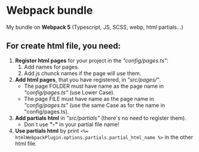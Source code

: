 # Webpack bundle

My bundle on **Webpack 5** (Typescript, JS, SCSS, webp, html partials...)

## For create html file, you need:

1. **Register html pages** for your project in the _"config/pages.ts"_:
    1. Add names for pages.
    2. Add js chunck names if the page will use them.
2. **Add html pages**, that you have registered, in _"src/pages/"_.
    - The page FOLDER must have name as the page name in _"config/pages.ts"_ (use Lower Case).
    - The page FILE must have name as the page name in _"config/pages.ts"_ (use the same Case as for the name in "config/pages.ts).
3. **Add partials html** in _"src/partials"_ (there`s no need to register them).
    - Don`t use **"-"** in your partial file name!
4. **Use partials html** by print `<%= htmlWebpackPlugin.options.partials.partial_html_name %>` in the other html file.
